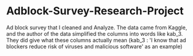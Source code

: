 # Adblock-Survey-Research-Project
Ad block survey that I cleaned and Analyze. The data came from Kaggle, and the author of the data simplified the columns into words like kab_3. They did give what these columns actually mean (kab_3 :  'I know that ad blockers reduce risk of viruses and malicious software' as an example) 
